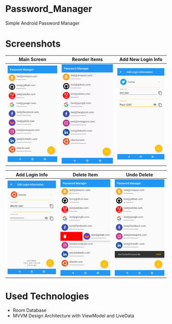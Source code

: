 # Password_Manager
Simple Android Password Manager

# Screenshots

Main Screen                |  Reorder Items            |   Add New Login Info
:-------------------------:|:-------------------------:|:-------------------------:
![](screenshots/main.png)  |  ![](screenshots/reorder.gif)| ![](screenshots/add.png)


Add Login Info             |  Delete Item              |   Undo Delete
:-------------------------:|:-------------------------:|:-------------------------:
![](screenshots/edit.png)  |  ![](screenshots/delete.png)| ![](screenshots/undo.png)


# Used Technologies
- Room Database
- MVVM Design Architecture with ViewModel and LiveData